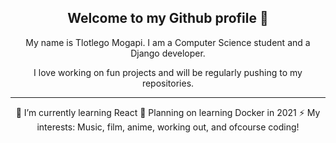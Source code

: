 
<div align="center">
<h2>Welcome to my Github profile 👋</h2>
</div>

<div align="center">

  <p>My name is Tlotlego Mogapi. I am a Computer Science student and a Django developer. </p>
  <p>I love working on fun projects and will be regularly pushing to my repositories. </p>

</div>

<div align="center">
<hr>
🌱 I’m currently learning React
🤔 Planning on learning Docker in 2021
⚡ My interests: Music, film, anime, working out, and ofcourse coding!

</div>
